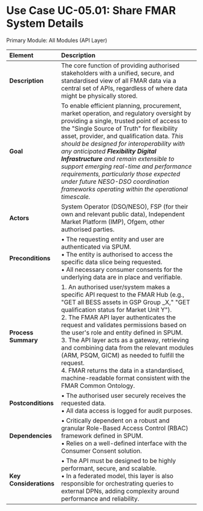 # Use Case UC-05.01: Share FMAR System Details

Primary Module: All Modules (API Layer)

| Element             | Description                                                                                                                                                                                                                                            |
| :------------------ | :--------------------------------------------------------------------------------------------------------------------------------------------------------------------------------------------------------------------------------------------------- |
| **Description**     | The core function of providing authorised stakeholders with a unified, secure, and standardised view of all FMAR data via a central set of APIs, regardless of where data might be physically stored.                                                          |
| **Goal**            | To enable efficient planning, procurement, market operation, and regulatory oversight by providing a single, trusted point of access to the "Single Source of Truth" for flexibility asset, provider, and qualification data. *This should be designed for interoperability with any anticipated **Flexibility Digital Infrastructure** and remain extensible to support emerging real-time and performance requirements, particularly those expected under future NESO-DSO coordination frameworks operating within the operational timescale.*                                     |
| **Actors**          | System Operator (DSO/NESO), FSP (for their own and relevant public data), Independent Market Platform (IMP), Ofgem, other authorised parties.                                                                                                                |
| **Preconditions**   | • The requesting entity and user are authenticated via SPUM. <br> • The entity is authorised to access the specific data slice being requested. <br> • All necessary consumer consents for the underlying data are in place and verifiable.                    |
| **Process Summary** | 1. An authorised user/system makes a specific API request to the FMAR Hub (e.g., "GET all BESS assets in GSP Group _X," "GET qualification status for Market Unit Y"). <br> 2. The FMAR API layer authenticates the request and validates permissions based on the user's role and entity defined in SPUM. <br> 3. The API layer acts as a gateway, retrieving and combining data from the relevant modules (ARM, PSQM, GICM) as needed to fulfill the request. <br> 4. FMAR returns the data in a standardised, machine-readable format consistent with the FMAR Common Ontology. |
| **Postconditions**  | • The authorised user securely receives the requested data. <br> • All data access is logged for audit purposes.                                                                                                                                              |
| **Dependencies**    | • Critically dependent on a robust and granular Role-Based Access Control (RBAC) framework defined in SPUM. <br> • Relies on a well-defined interface with the Consumer Consent solution.                                                                 |
| **Key Considerations** | • The API must be designed to be highly performant, secure, and scalable. <br> • In a federated model, this layer is also responsible for orchestrating queries to external DPNs, adding complexity around performance and reliability. |
